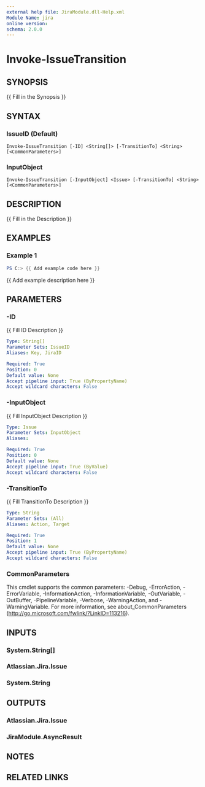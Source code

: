 ```yaml
---
external help file: JiraModule.dll-Help.xml
Module Name: jira
online version:
schema: 2.0.0
---
```


# Invoke-IssueTransition

## SYNOPSIS
{{ Fill in the Synopsis }}

## SYNTAX

### IssueID (Default)
```
Invoke-IssueTransition [-ID] <String[]> [-TransitionTo] <String> [<CommonParameters>]
```

### InputObject
```
Invoke-IssueTransition [-InputObject] <Issue> [-TransitionTo] <String> [<CommonParameters>]
```

## DESCRIPTION
{{ Fill in the Description }}

## EXAMPLES

### Example 1
```powershell
PS C:> {{ Add example code here }}
```

{{ Add example description here }}

## PARAMETERS

### -ID
{{ Fill ID Description }}

```yaml
Type: String[]
Parameter Sets: IssueID
Aliases: Key, JiraID

Required: True
Position: 0
Default value: None
Accept pipeline input: True (ByPropertyName)
Accept wildcard characters: False
```

### -InputObject
{{ Fill InputObject Description }}

```yaml
Type: Issue
Parameter Sets: InputObject
Aliases:

Required: True
Position: 0
Default value: None
Accept pipeline input: True (ByValue)
Accept wildcard characters: False
```

### -TransitionTo
{{ Fill TransitionTo Description }}

```yaml
Type: String
Parameter Sets: (All)
Aliases: Action, Target

Required: True
Position: 1
Default value: None
Accept pipeline input: True (ByPropertyName)
Accept wildcard characters: False
```

### CommonParameters
This cmdlet supports the common parameters: -Debug, -ErrorAction, -ErrorVariable, -InformationAction, -InformationVariable, -OutVariable, -OutBuffer, -PipelineVariable, -Verbose, -WarningAction, and -WarningVariable. For more information, see about_CommonParameters (http://go.microsoft.com/fwlink/?LinkID=113216).

## INPUTS

### System.String[]

### Atlassian.Jira.Issue

### System.String

## OUTPUTS

### Atlassian.Jira.Issue

### JiraModule.AsyncResult

## NOTES

## RELATED LINKS
